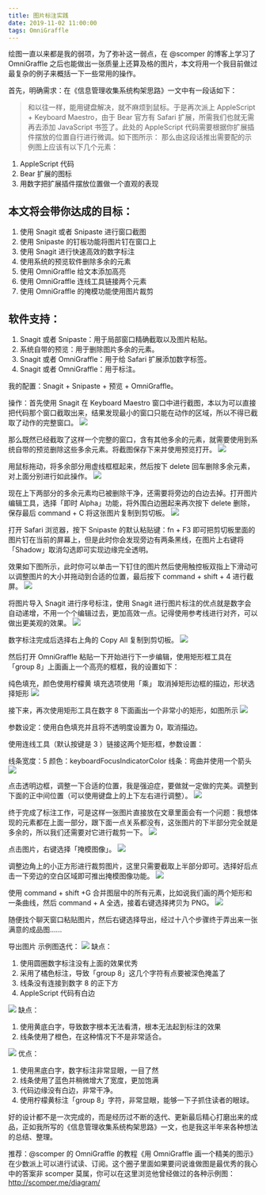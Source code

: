 ```yaml
---
title: 图片标注实践
date: 2019-11-02 11:00:00
tags: OmniGraffle
---
```


绘图一直以来都是我的弱项，为了弥补这一弱点，在 @scomper 的博客上学习了 OmniGraffle 之后也能做出一张质量上还算及格的图片，本文将用一个我目前做过最复杂的例子来概括一下一些常用的操作。

<!-- more -->

首先，明确需求：在《信息管理收集系统构架思路》一文中有一段话如下：

> 和以往一样，能用键盘解决，就不麻烦到鼠标。于是再次派上 AppleScript + Keyboard Maestro，由于 Bear 官方有 Safari 扩展，所需我们也就无需再去添加 JavaScript 书签了。此处的 AppleScript 代码需要根据你扩展插件摆放的位置自行进行微调。如下图所示：
那么由这段话推出需要配的示例图上应该有以下几个元素：

1. AppleScript 代码
2. Bear 扩展的图标
3. 用数字把扩展插件摆放位置做一个直观的表现

## 本文将会带你达成的目标：
1. 使用 Snagit 或者 Snipaste 进行窗口截图
2. 使用 Snipaste 的钉板功能将图片钉在窗口上
3. 使用 Snagit 进行快速高效的数字标注
4. 使用系统的预览软件删除多余的元素
5. 使用 OmniGraffle 给文本添加高亮
6. 使用 OmniGraffle 连线工具链接两个元素
7. 使用 OmniGraffle 的掩模功能使用图片裁剪

## 软件支持：
1. Snagit 或者 Snipaste：用于局部窗口精确截取以及图片粘贴。
2. 系统自带的预览：用于删除图片多余的元素。
3. Snagit 或者 OmniGraffle：用于给 Safari 扩展添加数字标签。
4. Snagit 或者 OmniGraffle：用于标注。

我的配置：Snagit + Snipaste + 预览 + OmniGraffle。

操作：首先使用 Snagit 在 Keyboard Maestro 窗口中进行截图，本以为可以直接把代码那个窗口截取出来，结果发现最小的窗口只能在动作的区域，所以不得已截取了动作的完整窗口。
![](AppleScriptSafari/1局部截图.png)

那么既然已经截取了这样一个完整的窗口，含有其他多余的元素，就需要使用到系统自带的预览删除这些多余元素。将截图保存下来并使用预览打开。
![](AppleScriptSafari/2删除多余.png)

用鼠标拖动，将多余部分用虚线框框起来，然后按下 delete 回车删除多余元素，对上面分别进行如此操作。
![](AppleScriptSafari/3删除白边.png)

现在上下两部分的多余元素均已被删除干净，还需要将旁边的白边去掉。打开图片编辑工具，选择「即时 Alpha」功能，将外围白边圈起来再次按下 delete 删除，保存最后 command + C 将这张图片复制到剪切板。
![](AppleScriptSafari/4.0粘贴边框.png)

打开 Safari 浏览器，按下 Snipaste 的默认粘贴键：fn + F3 即可把剪切板里面的图片钉在当前的屏幕上，但是此时你会发现旁边有两条黑线，在图片上右键将「Shadow」取消勾选即可实现边缘完全透明。

效果如下图所示，此时你可以单击一下钉住的图片然后使用触控板双指上下滑动可以调整图片的大小并拖动到合适的位置，最后按下 command + shift + 4 进行截屏。
![](AppleScriptSafari/5图片钉住.jpg)

将图片导入 Snagit 进行序号标注，使用 Snagit 进行图片标注的优点就是数字会自动递增，不用一个个编辑过去，更加高效一点。记得使用参考线进行对齐，可以做出更美观的效果。
![](AppleScriptSafari/6扩展序号.png)

数字标注完成后选择右上角的 Copy All 复制到剪切板。
![](AppleScriptSafari/7参考对齐.jpg)

然后打开 OmniGraffle 粘贴一下开始进行下一步编辑，使用矩形框工具在「group 8」上面画上一个高亮的框框，我的设置如下：

纯色填充，颜色使用柠檬黄
填充选项使用「乘」
取消掉矩形边框的描边，形状选择矩形
![](AppleScriptSafari/8边框编辑.jpg)

接下来，再次使用矩形工具在数字 8 下面画出一个非常小的矩形，如图所示
![](AppleScriptSafari/9透明矩形.png)

参数设定：使用白色填充并且将不透明度设置为 0，取消描边。

使用连线工具（默认按键是 3 ）链接这两个矩形框，参数设置：

线条宽度：5
颜色：keyboardFocusIndicatorColor
线条：弯曲并使用一个箭头
![](AppleScriptSafari/10连接元素.png)

点击透明边框，调整一下合适的位置，我是强迫症，要做就一定做的完美。调整到下面的正中间位置（可以使用键盘上的上下左右进行调整）。
![](AppleScriptSafari/11调整位置.png)

终于完成了标注工作，可是这样一张图片直接放在文章里面会有一个问题：我想体现的元素都在上面一部分，跟下面一点关系都没有，这张图片的下半部分完全就是多余的，所以我们还需要对它进行裁剪一下。
![](AppleScriptSafari/14标注完成.jpg)

点击图片，右键选择「掩模图像」。
![](AppleScriptSafari/15裁剪局部.jpg)

调整边角上的小正方形进行裁剪图片，这里只需要截取上半部分即可。选择好后点击一下旁边的空白区域即可推出掩模图像功能。
![](AppleScriptSafari/16掩模图像.jpg)

使用 command + shift +G 合并图层中的所有元素，比如说我们画的两个矩形和一条曲线，然后 command + A 全选，接着右键选择拷贝为 PNG。
![](AppleScriptSafari/17全部导出.jpg)

随便找个聊天窗口粘贴图片，然后右键选择导出，经过十八个步骤终于弄出来一张满意的成品图......


导出图片
示例图迭代：
![](/AppleScriptSafari/原图.jpg)
缺点：
1. 使用圆圈数字标注没有上面的效果优秀
2. 采用了橘色标注，导致「group 8」这几个字符有点要被深色掩盖了
3. 线条没有连接到数字 8 的正下方
4. AppleScript 代码有白边

![](/AppleScriptSafari/二图.jpg)
缺点：
1. 使用黄底白字，导致数字根本无法看清，根本无法起到标注的效果
2. 线条使用了橙色，在这种情况下不是非常适合。

![](AppleScriptSafari/19成品图片.png)
优点：
1. 使用黑底白字，数字标注非常显眼，一目了然
2. 线条使用了蓝色并稍微增大了宽度，更加饱满
3. 代码边缘没有白边，非常干净。
4. 使用柠檬黄标注「group 8」字符，非常显眼，能够一下子抓住读者的眼球。

好的设计都不是一次完成的，而是经历过不断的迭代、更新最后精心打磨出来的成品，正如我所写的《信息管理收集系统构架思路》一文，也是我这半年来各种想法的总结、整理。

推荐：@scomper 的 OmniGraffle 的教程《用 OmniGraffle 画一个精美的图示》在少数派上可以进行试读、订阅。这个圈子里面如果要问说谁做图是最优秀的我心中的答案非 scomper 莫属，你可以在这里浏览他曾经做过的各种示例图：http://scomper.me/diagram/